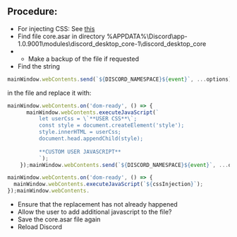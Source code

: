 ## Procedure: 
- For injecting CSS: See [this](https://gist.github.com/ebith/fa0381b8b386c349da4dd474957791f9)
- Find file core.asar in directory %APPDATA%\Discord\app-1.0.9001\modules\discord_desktop_core-1\discord_desktop_core
- - Make a backup of the file if requested
- Find the string 
```js 
mainWindow.webContents.send(`${DISCORD_NAMESPACE}${event}`, ...options); 
``` 
in the file and replace it with:
```js
mainWindow.webContents.on('dom-ready', () => {
      mainWindow.webContents.executeJavaScript(`
          let userCss = \`**USER CSS**\`;
          const style = document.createElement('style');
          style.innerHTML = userCss;
          document.head.appendChild(style);
          
          **CUSTOM USER JAVASCRIPT**
          `);
    });mainWindow.webContents.send(`${DISCORD_NAMESPACE}${event}`, ...options);

mainWindow.webContents.on('dom-ready', () => {
  mainWindow.webContents.executeJavaScript(`${cssInjection}`);
});mainWindow.webContents.
```
  - Ensure that the replacement has not already happened
  - Allow the user to add additional javascript to the file?
- Save the core.asar file again
- Reload Discord

